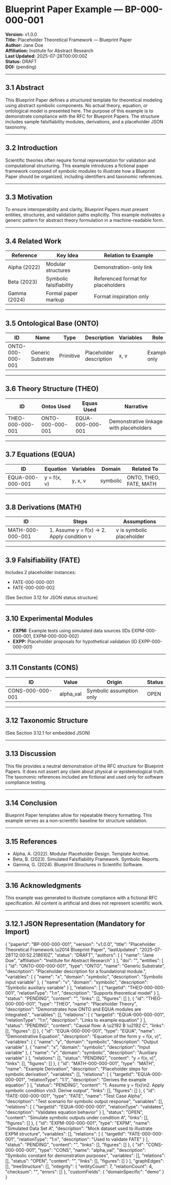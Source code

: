 <!--
Published in IPFS space: blueprint-paper
Root CID: bafybeibc3ygvkddgiiyey4xgfji4hxknvccbzn5dhcqq5624o63kor74ke
DID: did:key:z6MkocLbny2mgyCSoqTNMLv3tPcS3HqNQwuJhJrXSDHFddXQ
-->
# Blueprint Paper Example — BP-000-000-001

**Version:** v1.0.0  
**Title:** Placeholder Theoretical Framework — Blueprint Paper  
**Author:** Jane Doe  
**Affiliation:** Institute for Abstract Research  
**Last Updated:** 2025-07-28T00:00:00Z  
**Status:** DRAFT  
**DOI:** (pending)  

---

## 3.1 Abstract

This Blueprint Paper defines a structured template for theoretical modeling using abstract symbolic components. No actual theory, equation, or ontological model is presented here. The purpose of this example is to demonstrate compliance with the RFC for Blueprint Papers. The structure includes sample falsifiability modules, derivations, and a placeholder JSON taxonomy.

---

## 3.2 Introduction

Scientific theories often require formal representation for validation and computational structuring. This example introduces a fictional paper framework composed of symbolic modules to illustrate how a Blueprint Paper should be organized, including identifiers and taxonomic references.

---

## 3.3 Motivation

To ensure interoperability and clarity, Blueprint Papers must present entities, structures, and validation paths explicitly. This example motivates a generic pattern for abstract theory formulation in a machine-readable form.

---

## 3.4 Related Work

| Reference       | Key Idea                  | Relation to Example                 |
|----------------|---------------------------|-------------------------------------|
| Alpha (2022)   | Modular structures         | Demonstration-only link             |
| Beta (2023)    | Symbolic falsifiability    | Referenced format for placeholders  |
| Gamma (2024)   | Formal paper markup        | Format inspiration only             |

---

## 3.5 Ontological Base (ONTO)

| ID               | Name               | Type       | Description                 | Variables      | Role                  | Links     |
|------------------|--------------------|------------|-----------------------------|----------------|------------------------|-----------|
| ONTO-000-000-001 | Generic Substrate  | Primitive  | Placeholder description     | x, v           | Example only           | EQUA, THEO|

---

## 3.6 Theory Structure (THEO)

| ID               | Ontos Used           | Equas Used           | Narrative                                 |
|------------------|----------------------|----------------------|-------------------------------------------|
| THEO-000-000-001 | ONTO-000-000-001     | EQUA-000-000-001     | Demonstrative linkage with placeholders   |

---

## 3.7 Equations (EQUA)

| ID               | Equation             | Variables        | Domain         | Related To             |
|------------------|----------------------|------------------|----------------|-------------------------|
| EQUA-000-000-001 | y = f(x, v)          | y, x, v          | symbolic       | ONTO, THEO, FATE, MATH |

---

## 3.8 Derivations (MATH)

| ID               | Steps                                      | Assumptions               |
|------------------|--------------------------------------------|---------------------------|
| MATH-000-000-001 | 1. Assume y = f(x) → 2. Apply condition v  | v is symbolic placeholder |

---

## 3.9 Falsifiability (FATE)

Includes 2 placeholder instances:  
- FATE-000-000-001  
- FATE-000-000-002  

(See Section 3.12 for JSON status structure)

---

## 3.10 Experimental Modules

- **EXPM:** Example tests using simulated data sources (IDs EXPM-000-000-001, EXPM-000-000-002)  
- **EXPP:** Placeholder proposals for hypothetical validation (ID EXPP-000-000-001)

---

## 3.11 Constants (CONS)

| ID               | Value      | Origin                       | Status   |
|------------------|------------|------------------------------|----------|
| CONS-000-000-001 | alpha_val  | Symbolic assumption only     | OPEN     |

---

## 3.12 Taxonomic Structure

(See Section 3.12.1 for embedded JSON)

---

## 3.13 Discussion

This file provides a neutral demonstration of the RFC structure for Blueprint Papers. It does not assert any claim about physical or epistemological truth. The taxonomic references included are fictional and used only for software compliance testing.

---

## 3.14 Conclusion

Blueprint Paper templates allow for repeatable theory formatting. This example serves as a non-scientific baseline for structure validation.

---

## 3.15 References

- Alpha, A. (2022). Modular Placeholder Design. Template Archive.  
- Beta, B. (2023). Simulated Falsifiability Framework. Symbolic Reports.  
- Gamma, G. (2024). Blueprint Structures in Scientific Software.  

---

## 3.16 Acknowledgments

This example was generated to illustrate compliance with a fictional RFC specification. All content is artificial and does not represent scientific work.

---

## 3.12.1 JSON Representation (Mandatory for Import)

{
  "paperId": "BP-000-000-001",
  "version": "v1.0.0",
  "title": "Placeholder Theoretical Framework \u2014 Blueprint Paper",
  "lastUpdated": "2025-07-28T12:00:52.218610Z",
  "status": "DRAFT",
  "authors": [
    {
      "name": "Jane Doe",
      "affiliation": "Institute for Abstract Research"
    }
  ],
  "doi": "",
  "entities": [
    {
      "id": "ONTO-000-000-001",
      "type": "ONTO",
      "name": "Generic Substrate",
      "description": "Placeholder description for a foundational module.",
      "variables": [
        {
          "name": "x",
          "domain": "symbolic",
          "description": "Symbolic input variable"
        },
        {
          "name": "v",
          "domain": "symbolic",
          "description": "Symbolic auxiliary variable"
        }
      ],
      "relations": [
        {
          "targetId": "THEO-000-000-001",
          "relationType": "1:n",
          "description": "Supports theoretical model"
        }
      ],
      "status": "PENDING",
      "content": "",
      "links": [],
      "figures": []
    },
    {
      "id": "THEO-000-000-001",
      "type": "THEO",
      "name": "Placeholder Theory",
      "description": "Demonstrates how ONTO and EQUA modules are integrated.",
      "variables": [],
      "relations": [
        {
          "targetId": "EQUA-000-000-001",
          "relationType": "1:n",
          "description": "Links to example equation"
        }
      ],
      "status": "PENDING",
      "content": "Causal flow: A \u2192 B \u2192 C",
      "links": [],
      "figures": []
    },
    {
      "id": "EQUA-000-000-001",
      "type": "EQUA",
      "name": "Demonstrative Equation",
      "description": "Equation of the form y = f(x, v)",
      "variables": [
        {
          "name": "y",
          "domain": "symbolic",
          "description": "Output variable"
        },
        {
          "name": "x",
          "domain": "symbolic",
          "description": "Input variable"
        },
        {
          "name": "v",
          "domain": "symbolic",
          "description": "Auxiliary variable"
        }
      ],
      "relations": [],
      "status": "PENDING",
      "content": "y = f(x, v)",
      "links": [],
      "figures": []
    },
    {
      "id": "MATH-000-000-001",
      "type": "MATH",
      "name": "Example Derivation",
      "description": "Placeholder steps for symbolic derivation",
      "variables": [],
      "relations": [
        {
          "targetId": "EQUA-000-000-001",
          "relationType": "1:1",
          "description": "Derives the example equation"
        }
      ],
      "status": "PENDING",
      "content": "1. Assume y = f(x)\n2. Apply symbolic condition v\n3. Derive output",
      "links": [],
      "figures": []
    },
    {
      "id": "FATE-000-000-001",
      "type": "FATE",
      "name": "Test Case Alpha",
      "description": "Test scenario for symbolic output response",
      "variables": [],
      "relations": [
        {
          "targetId": "EQUA-000-000-001",
          "relationType": "validates",
          "description": "Validates equation behavior"
        }
      ],
      "status": "OPEN",
      "content": "Simulate symbolic outputs under condition A",
      "links": [],
      "figures": []
    },
    {
      "id": "EXPM-000-000-001",
      "type": "EXPM",
      "name": "Simulated Data Set A",
      "description": "Mock dataset used to illustrate EXPM structure",
      "variables": [],
      "relations": [
        {
          "targetId": "FATE-000-000-001",
          "relationType": "1:n",
          "description": "Used to validate FATE"
        }
      ],
      "status": "PENDING",
      "content": "",
      "links": [],
      "figures": []
    },
    {
      "id": "CONS-000-000-001",
      "type": "CONS",
      "name": "alpha_val",
      "description": "Symbolic constant for demonstration purposes",
      "variables": [],
      "relations": [],
      "status": "OPEN",
      "content": "",
      "links": [],
      "figures": []
    }
  ],
  "graphEdges": [],
  "treeStructure": [],
  "integrity": {
    "entityCount": 7,
    "relationCount": 4,
    "checksum": "",
    "errors": []
  },
  "customFields": {
    "domainSpecific": "demo"
  }
}